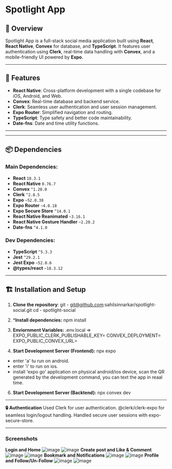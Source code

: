# Spotlight App

## 📝 Overview
Spotlight App is a full-stack social media application built using **React**, **React Native**, **Convex** for database, and **TypeScript**. It features user authentication using **Clerk**, real-time data handling with **Convex**, and a mobile-friendly UI powered by **Expo**.

---

## 🚀 Features
- **React Native**: Cross-platform development with a single codebase for iOS, Android, and Web.
- **Convex**: Real-time database and backend service.
- **Clerk**: Seamless user authentication and user session management.
- **Expo Router**: Simplified navigation and routing.
- **TypeScript**: Type safety and better code maintainability.
- **Date-fns**: Date and time utility functions.

---

---

## 📦 Dependencies
### Main Dependencies:
- **React** `18.3.1`
- **React Native** `0.76.7`
- **Convex** `^1.20.0`
- **Clerk** `^2.8.5`
- **Expo** `~52.0.38`
- **Expo Router** `~4.0.18`
- **Expo Secure Store** `^14.0.1`
- **React Native Reanimated** `~3.16.1`
- **React Native Gesture Handler** `~2.20.2`
- **Date-fns** `^4.1.0`

### Dev Dependencies:
- **TypeScript** `^5.3.3`
- **Jest** `^29.2.1`
- **Jest Expo** `~52.0.6`
- **@types/react** `~18.3.12`

---

## 🏗️ Installation and Setup
1. **Clone the repository**:
git - git@github.com:sahilsinnarkar/spotlight-social.git
cd - spotlight-social

3. ***Install dependencies:**
npm install

4. **Enviornment Variables:**
.env.local =>
  EXPO_PUBLIC_CLERK_PUBLISHABLE_KEY=
  CONVEX_DEPLOYMENT=
  EXPO_PUBLIC_CONVEX_URL=

5. **Start Development Server (Frontend):**
    npx expo
- enter 'a' tu run on android.
- enter 'i' to run on ios.
- install 'expo go' application on physical android/ios device, scan the QR generated by the development command, you can text the app in reaal time.

6. **Start Development Server (Backtend):**
   npx convex dev

--------------------------------------
**🔒 Authentication**
Used Clerk for user authentication.
@clerk/clerk-expo for seamless login/logout handling.
Handled secure user sessions with expo-secure-store.

-------------------------------------
### Screenshots
**Login and  Home**
![image](https://github.com/user-attachments/assets/48e04f88-828b-4b2f-bec9-3465311f5485) ![image](https://github.com/user-attachments/assets/44353b09-6c58-414b-9ac5-7d380761726d)
**Create post and Like & Comment**
![image](https://github.com/user-attachments/assets/242be742-61e5-467d-8fa9-f233e7a0548a) ![image](https://github.com/user-attachments/assets/6fd61715-fa75-4de7-8d68-795dfda77643)
**Bookmark and Notifications**
![image](https://github.com/user-attachments/assets/c497a234-44c7-402b-96b1-04690fdcebdc) ![image](https://github.com/user-attachments/assets/36375658-bd24-48f9-b5d1-9cf9c8097675)
**Profile and Follow/Un-Follow**
![image](https://github.com/user-attachments/assets/46c1a639-88b4-41fd-9510-06b2bfdb52da) ![image](https://github.com/user-attachments/assets/76df2e81-e3c0-4d4d-b97a-34b3e01fa5cf)








       

